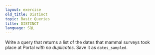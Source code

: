 ```yaml
---
layout: exercise
old_title: Distinct
topic: Basic Queries
title: DISTINCT
language: SQL
---
```


Write a query that returns a list of the dates that mammal surveys took
place at Portal *with no duplicates*. Save it as `dates_sampled`.
